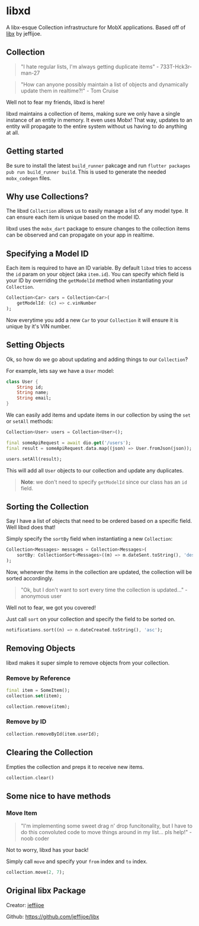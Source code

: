 # libxd

A libx-esque Collection infrastructure for MobX applications. Based off of [libx](https://github.com/jeffijoe/libx) by jeffijoe.

## Collection

> "I hate regular lists, I'm always getting duplicate items" - 733T-Hck3r-man-27

> "How can anyone possibly maintain a list of objects and dynamically update them in realtime?!" - Tom Cruise

Well not to fear my friends, libxd is here!

libxd maintains a collection of items, making sure we only have a single instance of an entity in memory. It even uses Mobx! That way, updates to an entity will propagate to the entire system without us having to do anything at all.

## Getting started

Be sure to install the latest `build_runner` pakcage and run `flutter packages pub run build_runner build`. This is used to generate the needed `mobx_codegen` files.

## Why use Collections?

The libxd `Collection` allows us to easily manage a list of any model type. It can ensure each item is unique based on the model ID.

libxd uses the `mobx_dart` package to ensure changes to the collection items can be observed and can propagate on your app in realtime.

## Specifying a Model ID

Each item is required to have an ID variable. By default `libxd` tries to access the `id` param on your object (aka `item.id`). You can specify which field is your ID by overriding the `getModelId` method when instantiating your `Collection`.

```dart
Collection<Car> cars = Collection<Car>(
    getModelId: (c) => c.vinNumber
);
```

Now everytime you add a new `Car` to your `Collection` it will ensure it is unique by it's VIN number.

## Setting Objects

Ok, so how do we go about updating and adding things to our `Collection`?

For example, lets say we have a `User` model:

```dart
class User {
    String id;
    String name;
    String email;
}
```

We can easily add items and update items in our collection by using the `set` or `setAll` methods:

```dart
Collection<User> users = Collection<User>();

final someApiRequest = await dio.get('/users');
final result = someApiRequest.data.map((json) => User.fromJson(json));

users.setAll(result);
```

This will add all `User` objects to our collection and update any duplicates.

> **Note**: we don't need to specify `getModelId` since our class has an `id` field.

## Sorting the Collection

Say I have a list of objects that need to be ordered based on a specific field. Well libxd does that!

Simply specify the `sortBy` field when instantiating a new `Collection`:

```dart
Collection<Messages> messages = Collection<Messages>(
    sortBy: CollectionSort<Messages>((m) => m.dateSent.toString(), 'desc'),
);
```

Now, whenever the items in the collection are updated, the collection will be sorted accordingly.

> "Ok, but I don't want to sort every time the collection is updated..." - anonymous user

Well not to fear, we got you covered!

Just call `sort` on your collection and specify the field to be sorted on.

```dart
notifications.sort((n) => n.dateCreated.toString(), 'asc');
```

## Removing Objects

libxd makes it super simple to remove objects from your collection.

### Remove by Reference

```dart
final item = SomeItem();
collection.set(item);

collection.remove(item);
```

### Remove by ID

```dart
collection.removeById(item.userId);
```

## Clearing the Collection

Empties the collection and preps it to receive new items.

```dart
collection.clear()
```

## Some nice to have methods

### Move Item

> "I'm implementing some sweet drag n' drop funcitonality, but I have to do this convoluted code to move things around in my list... pls help!" - noob coder

Not to worry, libxd has your back!

Simply call `move` and specify your `from` index and `to` index.

```dart
collection.move(2, 7);
```

## Original libx Package

Creator: [jeffijoe](https://github.com/jeffijoe)

Github: https://github.com/jeffijoe/libx
